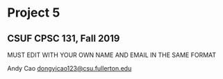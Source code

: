 # Project 5
## CSUF CPSC 131, Fall 2019

MUST EDIT WITH YOUR OWN NAME AND EMAIL IN THE SAME FORMAT

Andy Cao dongyicao123@csu.fullerton.edu
